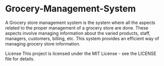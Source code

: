 # Grocery-Management-System

A Grocery store management system is the system where all the aspects related to the proper management of a grocery store are done. These
aspects involve managing information about the varied products, staff, managers, customers, billing, etc. This system provides an efficient way
of managing grocery store information.

License
This project is licensed under the MIT License - see the LICENSE file for details.
